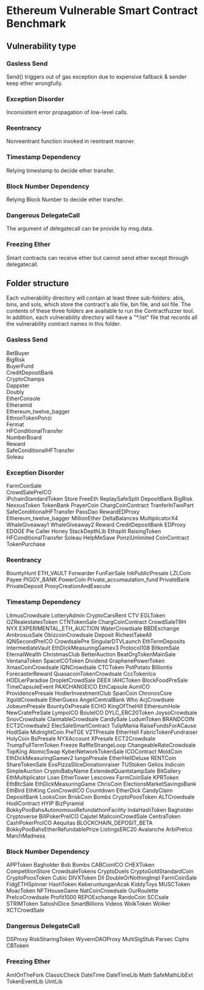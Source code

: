 # Ethereum Vulnerable Smart Contract Benchmark
## Vulnerability type
### Gasless Send
Send() triggers out of gas exception due to expensive fallback & sender keep ether wrongfully.	
### Exception Disorder
Inconsistent error propagation of low-level calls.
### Reentrancy
Nonreentrant function invoked in reentrant manner.
### Timestamp Dependency
Relying timestamp to decide ether transfer.	
### Block Number Dependency
Relying Block Number to decide ether transfer.	
### Dangerous DelegateCall
The argument of delegatecall can be provide by msg.data.
### Freezing Ether 
Smart contracts can receive ether but cannot send ether except through delegatecall.
## Folder structure
Each vulnerability directory will contain at least three sub-folders: abis, bins, and sols, which store the contract's abi file, bin file, and sol file. The contents of these three folders are available to run the Contractfuzzer tool. In addition, each vulnerability directory will have a "*.list" file that records all the vulnerability contract names in this folder.
### Gasless Send
BetBuyer<br>
BigRisk<br>
BuyerFund<br>
CreditDepositBank<br>
CryptoChamps<br>
Dappster<br>
Doubly<br>
EtherConsole<br>
Etheramid<br>
Ethereum_twelve_bagger<br>
EthronTokenPonzi<br>
Fermat<br>
HFConditionalTransfer<br>
NumberBoard<br>
Reward<br>
SafeConditionalHFTransfer<br>
Soleau<br>
### Exception Disorder
FarmCoinSale<br>
CrowdSalePreICO<br>
IPchainStandardToken
Store
FreeEth
ReplaySafeSplit
DepositBank
BigRisk
NexxusToken
TokenBank
PrayerCoin
ChargCoinContract
TranferInTwoPart
SafeConditionalHFTransfer
PassDao
RewardEDProxy
Ethereum_twelve_bagger
MillionEther
DeltaBalances
MultiplicatorX4
WhaleGiveaway1
WhaleGiveaway2
Reward
CreditDepositBank
EDProxy
EDOGE
Pie
Caller
Honey
StackDepthLib
Ethsplit
RaisingToken
HFConditionalTransfer
Soleau
HelpMeSave
PonziUnlimited
CoinContract
TokenPurchase
### Reentrancy
BountyHunt
ETH_VAULT
Forwarder
FunFairSale
InkPublicPresale
LZLCoin
Payee
PIGGY_BANK
PowerCoin
Private_accumaulation_fund
PrivateBank
PrivateDeposit
ProxyCreationAndExecute
### Timestamp Dependency
LitmusCrowdsale
LotteryAdmin
CryptoCarsRent
CTV
EGLToken
OZRealestatesToken
CTNTokenSale
ChargCoinContract
CrowdSaleTRH
NYX
EXPERIMENTAL_ETH_AUCTION
WaterCrowdsale
BBDExchange
AmbrosusSale
ObizcoinCrowdsale
Deposit
RichestTakeAll
IQNSecondPreICO
CrowdsalePre
SingularDTVLaunch
EthTermDeposits
IntermediateVault
EthDickMeasuringGamev3
Protocol108
BitkomSale
EternalWealth
ChristmasClub
BetterAuction
BeatOrgTokenMainSale
VentanaToken
SpaceICOToken
Dividend
GraphenePowerToken
XmasCoinCrowdsale
IQNCrowdsale
CTCToken
PotPotato
Billiontix
ForecasterReward
QuasacoinTokenCrowdsale
CccTokenIco
HODLerParadise
DropletCrowdSale
DEEX
IAHCToken
BlockFoodPreSale
TimeCapsuleEvent
PAXCHANGEICO
EthCapsule
AumICO
ProvidencePresale
HodlerInvestmentClub
SpanCoin
ChronosCore
XgoldCrowdsale
EtherGuess
AngelCentralBank
Who
AcjCrowdsale
JobeumPresale
Bounty0xPresale
ECHO
KingOfTheHill
EthereumHole
NewCratePreSale
LympoICO
BouleICO
DYLC_ERC20Token
JoysoCrowdsale
SnovCrowdsale
ClaimableCrowdsale
CandySale
LudumToken
BRANDCOIN
ECT2Crowdsale2
ElecSaleSmartContract
TulipMania
RaiseFundsForACause
HodlSale
MidnightCoin
PreTGE
VZTPresale
EtherHell
FabricTokenFundraiser
HolyCoin
BsPresale
NYXAccount
XPresale
ECT2Crowdsale
TrumpFullTermToken
Freeze
RaffleStrangeLoop
ChangeableRateCrowdsale
TopKing
AtomicSwap
KyberNetworkTokenSale
ICOContract
MoldCoin
EthDickMeasuringGamev2
IungoPresale
EtherHellDeluxe
RENTCoin
ShareTokenSale
EosPizzaSliceDonationraiser
TUStoken
Gelios
Indicoin
SimpleAuction
CryptoBabyName
ExtendedQuantstampSale
BitGallery
EthMultiplicator
Loan
EtherTower
Lescovex
FarmCoinSale
KPRToken
EthBtcSale
EthDickMeasuringGame
ChrisCoin
ElectionsMarketSavingsBank
EthBird
EthKing
CoinCrowdICO
Countdown
EtherDick
CandyClaim
DepositBank
LooksCoin
BriskCoin
Bombs
CryptoPoosToken
ALTCrowdsale
HodlContract
HYIP
BizPyramid
BokkyPooBahsAutonomousRefundathonFacility
IndaHashToken
Bagholder
Cryptoverse
BillPokerPreICO
Cajutel
MallcoinCrowdSale
CentraToken
CashPokerProICO
Aequitas
BLOCKCHAIN_DEPOSIT_BETA
BokkyPooBahsEtherRefundablePrize
ListingsERC20
Avalanche
ArbiPreIco
MarchMadness
### Block Number Dependency
APPToken
Bagholder
Bob
Bombs
CABCoinICO
CHEXToken
CompetitionStore
CrowdsaleTokens
CryptoDuels
CryptoGoldStandardCoin
CryptoPoosToken
Cubic
DIVXToken
Dil
DoubleOrNothingImpl
FarmCoinSale
FidgETHSpinner
HashToken
KeberuntunganAcak
KiddyToys
MUSCToken
MoacToken
NFTHouseGame
NatCoinCrowdsale
OurRoulette
PreIcoCrowdsale
Profit1000
REPOExchange
RandoCoin
SCCsale
STRIMToken
SatoshiDice
SmartBillions
Videos
WolkToken
Wolker
XCTCrowdSale
### Dangerous DelegateCall
DSProxy
RiskSharingToken
WyvernDAOProxy
MultiSigStub
Parsec
Ciphs
CBToken
### Freezing Ether 
AmIOnTheFork
ClassicCheck
DateTime
DateTimeLib
Math
SafeMathLibExt
TokenEventLib
UintLib


